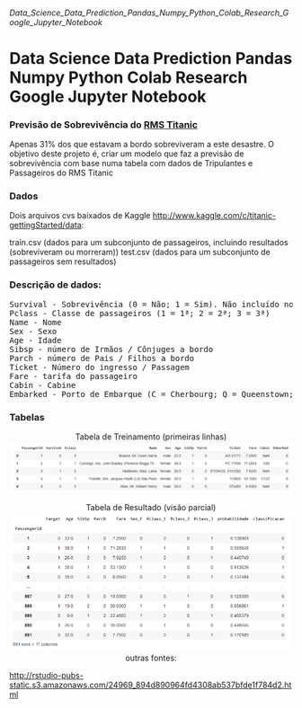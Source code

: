 ###### Data_Science_Data_Prediction_Pandas_Numpy_Python_Colab_Research_Google_Jupyter_Notebook
# Data Science Data Prediction Pandas Numpy Python Colab Research Google Jupyter Notebook

### Previsão de Sobrevivência do [RMS Titanic](https://www.google.com/search?q=titatic&sxsrf=ALeKk026tV9vwLgAUCWwycf3E3jUXH3dAg%3A1629747024297&source=hp&ei=UPcjYcv5D8bN5OUP_6aUyA0&iflsig=AINFCbYAAAAAYSQFYKljzFvmUYY6s9y5kmd6uppcw7ay&oq=titatic&gs_lcp=Cgdnd3Mtd2l6EAMyCggAELEDEIMBEAoyCgguELEDEIMBEAoyCgguELEDEIMBEAoyCggAELEDEIMBEAoyCggAELEDEIMBEAoyCggAELEDEIMBEAoyCggAELEDEIMBEAoyCggAELEDEIMBEAoyBwgAELEDEAoyBAgAEAo6BAgjECc6BAgAEEM6CggAELEDEIMBEEM6EQguEIAEELEDEIMBEMcBENEDOgsIABCABBCxAxCDAToICAAQgAQQsQM6DgguEIAEELEDEMcBEKMCOggIABCxAxCDAToFCC4QgAQ6BQgAEIAEOgsIABCABBCxAxDJAzoFCAAQkgM6CAguEIAEELEDOgsILhCABBCxAxCDAToHCAAQgAQQCjoHCC4QgAQQClCEB1jADWDoE2gAcAB4AIABgQKIAd4IkgEFMC42LjGYAQCgAQE&sclient=gws-wiz&ved=0ahUKEwjL4dHj8MfyAhXGJrkGHX8TBdkQ4dUDCAc&uact=5)

Apenas 31% dos que estavam a bordo sobreviveram a este desastre. O objetivo deste projeto é, criar um modelo que faz a previsão de sobrevivência com base numa tabela com dados de Tripulantes e Passageiros do RMS Titanic

### Dados
Dois arquivos cvs baixados de Kaggle http://www.kaggle.com/c/titanic-gettingStarted/data:

train.csv (dados para um subconjunto de passageiros, incluindo resultados (sobreviveram ou morreram))
test.csv (dados para um subconjunto de passageiros sem resultados)

### Descrição de dados:
<p><pre>
Survival - Sobrevivência (0 = Não; 1 = Sim). Não incluído no arquivo test.csv.
Pclass - Classe de passageiros (1 = 1ª; 2 = 2ª; 3 = 3ª)
Name - Nome
Sex - Sexo
Age - Idade
Sibsp - número de Irmãos / Cônjuges a bordo
Parch - número de Pais / Filhos a bordo
Ticket - Número do ingresso / Passagem
Fare - tarifa do passageiro
Cabin - Cabine
Embarked - Porto de Embarque (C = Cherbourg; Q = Queenstown; S = Southampton)
</pre></p>

### Tabelas

<p align="center">
    Tabela de Treinamento (primeiras linhas)
    <img src="imgs/t1.png" alt="tabela de Trainamento" />    
</p>

<p align="center">
    Tabela de Resultado (visão parcial)
    <img src="imgs/t2.png" alt="tabela de Resultado />    
</p>

<p> OBS.: a classificação diz que se o resultado da previsão é que a pessoa sobreviveu, recebe 1 (um) na classificação. caso contrário, recebe 0 (zero) na classificação </p>

###### outras fontes:


http://rstudio-pubs-static.s3.amazonaws.com/24969_894d890964fd4308ab537bfde1f784d2.html
